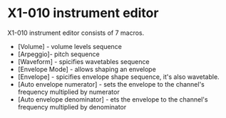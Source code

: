 # X1-010 instrument editor

X1-010 instrument editor consists of 7 macros.

- [Volume] - volume levels sequence
- [Arpeggio]- pitch sequence
- [Waveform] - spicifies wavetables sequence
- [Envelope Mode] - allows shaping an envelope
- [Envelope] - spicifies envelope shape sequence, it's also wavetable.
- [Auto envelope numerator] - sets the envelope to the channel's frequency multiplied by numerator
- [Auto envelope denominator] - ets the envelope to the channel's frequency multiplied by denominator
